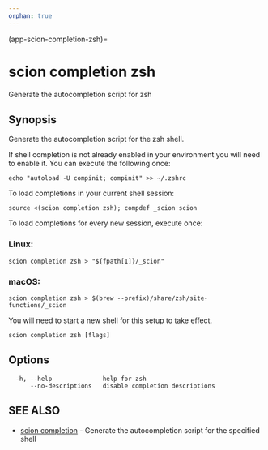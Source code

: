 ```yaml
---
orphan: true
---
```


(app-scion-completion-zsh)=

# scion completion zsh

Generate the autocompletion script for zsh
## Synopsis

Generate the autocompletion script for the zsh shell.

If shell completion is not already enabled in your environment you will need
to enable it.  You can execute the following once:

	echo "autoload -U compinit; compinit" >> ~/.zshrc

To load completions in your current shell session:

	source <(scion completion zsh); compdef _scion scion

To load completions for every new session, execute once:
### Linux:

	scion completion zsh > "${fpath[1]}/_scion"
### macOS:

	scion completion zsh > $(brew --prefix)/share/zsh/site-functions/_scion

You will need to start a new shell for this setup to take effect.


```
scion completion zsh [flags]
```
## Options

```
  -h, --help              help for zsh
      --no-descriptions   disable completion descriptions
```
## SEE ALSO

* [scion completion](scion_completion.md)	 - Generate the autocompletion script for the specified shell

